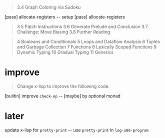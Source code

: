 > 3.4 Graph Coloring via Sudoku

[pass] allocate-registers -- setup
[pass] allocate-registers

> 3.5 Patch Instructions
> 3.6 Generate Prelude and Conclusion
> 3.7 Challenge: Move Biasing
> 3.8 Further Reading

> 4 Booleans and Conditionals
> 5 Loops and Dataflow Analysis
> 6 Tuples and Garbage Collection
> 7 Functions
> 8 Lexically Scoped Functions
> 9 Dynamic Typing
> 10 Gradual Typing
> 11 Generics

# improve

> Change x-lisp to improve the following code.

[builtin] improve `check-op` -- [maybe] by optional monad

# later

update x-lisp for `pretty-print` -- use `pretty-print` in `log-x86-program`
